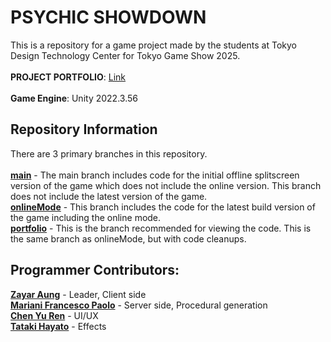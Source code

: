# PSYCHIC SHOWDOWN
This is a repository for a game project made by the students at Tokyo Design Technology Center for Tokyo Game Show 2025.
<br><br>
**PROJECT PORTFOLIO**: <a href= "https://kiliken.github.io/TGS25/">Link</a>
<br><br>
**Game Engine**: Unity 2022.3.56<br>

## Repository Information
There are 3 primary branches in this repository.
<br><br>
**<a href = "https://github.com/Kiliken/PsychicShowdown/tree/main">main</a>** - The main branch includes code for the initial offline splitscreen version of the game which does not include the online version.
This branch does not include the latest version of the game.<br>
**<a href = "https://github.com/Kiliken/PsychicShowdown/tree/onlineMode">onlineMode</a>** - This branch includes the code for the latest build version of the game including the online mode.<br>
**<a href = "https://github.com/Kiliken/PsychicShowdown/tree/portfolio">portfolio</a>** - This is the branch recommended for viewing the code. This is the same branch as onlineMode, but with code cleanups.<br>

## Programmer Contributors:<br>
**<a href = "https://github.com/NathanAung">Zayar Aung</a>** - Leader, Client side<br>
**<a href = "https://github.com/Kiliken">Mariani Francesco Paolo</a>** - Server side, Procedural generation<br>
**<a href = "https://github.com/VincentCYR7">Chen Yu Ren</a>** - UI/UX<br>
**<a href = "https://github.com/haburin">Tataki Hayato</a>** - Effects<br>

